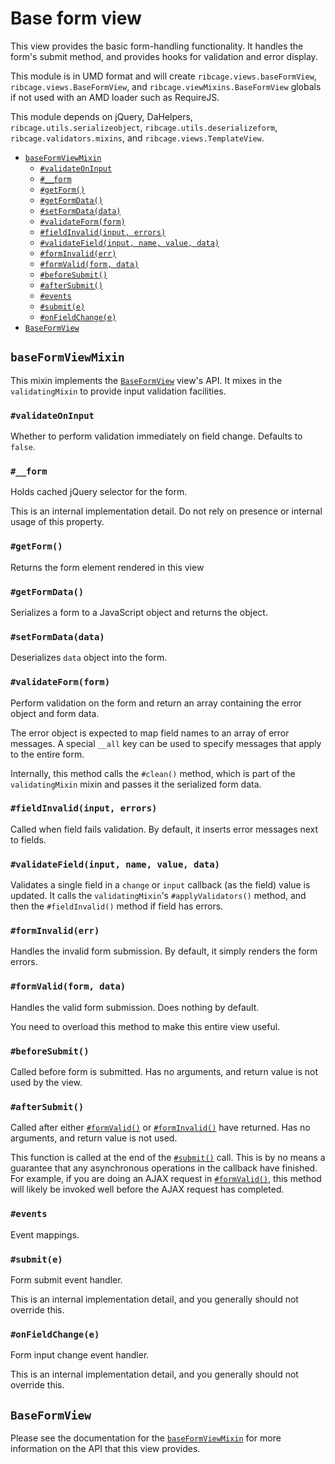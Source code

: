 # <a name="base-form-view">Base form view</a>

This view provides the basic form-handling functionality. It handles the form's
submit method, and provides hooks for validation and error display.

This module is in UMD format and will create `ribcage.views.baseFormView`,
`ribcage.views.BaseFormView`, and `ribcage.viewMixins.BaseFormView` globals if
not used with an AMD loader such as RequireJS.

This module depends on jQuery, DaHelpers, `ribcage.utils.serializeobject`,
`ribcage.utils.deserializeform`, `ribcage.validators.mixins`, and
`ribcage.views.TemplateView`.

 + [`baseFormViewMixin`](#baseformviewmixin)
   - [`#validateOnInput`](#validateoninput)
   - [`#__form`](#form)
   - [`#getForm()`](#getform)
   - [`#getFormData()`](#getformdata)
   - [`#setFormData(data)`](#setformdata-data)
   - [`#validateForm(form)`](#validateform-form)
   - [`#fieldInvalid(input, errors)`](#fieldinvalid-input-errors)
   - [`#validateField(input, name, value, data)`](#validatefield-input-name-value-data)
   - [`#formInvalid(err)`](#forminvalid-err)
   - [`#formValid(form, data)`](#formvalid-form-data)
   - [`#beforeSubmit()`](#beforesubmit)
   - [`#afterSubmit()`](#aftersubmit)
   - [`#events`](#events)
   - [`#submit(e)`](#submit-e)
   - [`#onFieldChange(e)`](#onfieldchange-e)
 + [`BaseFormView`](#baseformview)


## <a name="baseformviewmixin">`baseFormViewMixin`</a>

This mixin implements the [`BaseFormView`](#baseformview) view's API. It mixes
in the `validatingMixin` to provide input validation facilities.

### <a name="validateoninput">`#validateOnInput`</a>

Whether to perform validation immediately on field change. Defaults to `false`.

### <a name="form">`#__form`</a>

Holds cached jQuery selector for the form.

This is an internal implementation detail. Do not rely on presence or internal
usage of this property.

### <a name="getform">`#getForm()`</a>

Returns the form element rendered in this view

### <a name="getformdata">`#getFormData()`</a>

Serializes a form to a JavaScript object and returns the object.

### <a name="setformdata-data">`#setFormData(data)`</a>

Deserializes `data` object into the form.

### <a name="validateform-form">`#validateForm(form)`</a>

Perform validation on the form and return an array containing the error object
and form data.

The error object is expected to map field names to an array of error messages.
A special `__all` key can be used to specify messages that apply to the entire
form.

Internally, this method calls the `#clean()` method, which is part of the
`validatingMixin` mixin and passes it the serialized form data.

### <a name="fieldinvalid-input-errors">`#fieldInvalid(input, errors)`</a>

Called when field fails validation. By default, it inserts error messages next
to fields.

### <a name="validatefield-input-name-value-data">`#validateField(input, name, value, data)`</a>

Validates a single field in a `change` or `input` callback (as the field) value
is updated. It calls the `validatingMixin`'s `#applyValidators()` method, and
then the `#fieldInvalid()` method if field has errors.

### <a name="forminvalid-err">`#formInvalid(err)`</a>

Handles the invalid form submission. By default, it simply renders the form
errors.

### <a name="formvalid-form-data">`#formValid(form, data)`</a>

Handles the valid form submission. Does nothing by default.

You need to overload this method to make this entire view useful.

### <a name="beforesubmit">`#beforeSubmit()`</a>

Called before form is submitted. Has no arguments, and return value is not used
by the view.

### <a name="aftersubmit">`#afterSubmit()`</a>

Called after either [`#formValid()`](#formvalid-data) or
[`#formInvalid()`](#forminvalid-err) have returned.  Has no arguments, and
return value is not used.

This function is called at the end of the [`#submit()`](#submit-e) call. This
is by no means a guarantee that any asynchronous operations in the callback
have finished. For example, if you are doing an AJAX request in
[`#formValid()`](#formvalid-data), this method will likely be invoked well
before the AJAX request has completed.

### <a name="events">`#events`</a>

Event mappings.

### <a name="submit-e">`#submit(e)`</a>

Form submit event handler.

This is an internal implementation detail, and you generally should not
override this.

### <a name="onfieldchange-e">`#onFieldChange(e)`</a>

Form input change event handler.

This is an internal implementation detail, and you generally should not
override this.

## <a name="baseformview">`BaseFormView`</a>

Please see the documentation for the [`baseFormViewMixin`](#baseformviewmixin)
for more information on the API that this view provides.